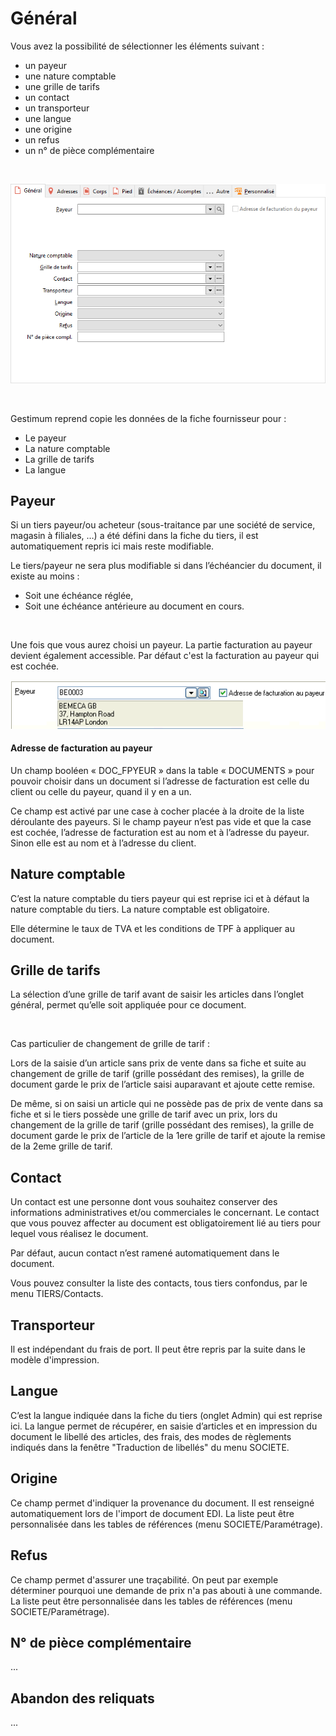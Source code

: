 # Général
Vous avez la possibilité de sélectionner les éléments suivant :


* un payeur
* une nature comptable
* une grille de tarifs
* un contact
* un transporteur
* une langue
* une origine
* un refus
* un n° de pièce complémentaire


 


![](OngletGeneral.png)


 


Gestimum reprend copie les données de la fiche fournisseur pour :


* Le payeur
* La nature comptable
* La grille de tarifs
* La langue


## Payeur


Si un tiers payeur/ou acheteur (sous-traitance par une société de service, 
 magasin à filiales, …) a été défini dans la fiche du tiers, il est automatiquement 
 repris ici mais reste modifiable.


Le tiers/payeur ne sera plus modifiable si dans l’échéancier du document, 
 il existe au moins :


* Soit une échéance réglée,
* Soit une échéance antérieure au document en cours.


 


Une fois que vous aurez choisi un payeur. La partie facturation au payeur 
 devient également accessible. Par défaut c'est la facturation au payeur 
 qui est cochée.


![](PayeurDocumentVente.gif)
#### Adresse de facturation au payeur


Un champ booléen « DOC\_FPYEUR » dans la table « DOCUMENTS » pour pouvoir 
 choisir dans un document si l’adresse de facturation est celle du client 
 ou celle du payeur, quand il y en a un.


Ce champ est activé par une case à cocher placée à la droite de la liste 
 déroulante des payeurs. Si le champ payeur n’est pas vide et que la case 
 est cochée, l’adresse de facturation est au nom et à l’adresse du payeur. 
 Sinon elle est au nom et à l’adresse du client.


## Nature comptable


C’est la nature comptable du tiers payeur qui est reprise ici et à défaut 
 la nature comptable du tiers. La nature comptable est obligatoire.


Elle détermine le taux de TVA et les conditions de TPF à appliquer au 
 document.


## Grille de tarifs


La sélection d’une grille de tarif avant de saisir les articles dans 
 l’onglet général, permet qu’elle soit appliquée pour ce document.


 


Cas particulier de changement de 
 grille de tarif :


Lors de la saisie d’un article sans prix de vente dans sa fiche et suite 
 au changement de grille de tarif (grille possédant des remises), la grille 
 de document garde le prix de l’article saisi auparavant et ajoute cette 
 remise.


De même, si on saisi un article qui ne possède pas de prix de vente 
 dans sa fiche et si le tiers possède une grille de tarif avec un prix, 
 lors du changement de la grille de tarif (grille possédant des remises), 
 la grille de document garde le prix de l’article de la 1ere grille de 
 tarif et ajoute la remise de la 2eme grille de tarif.


## Contact


Un contact est une personne dont vous souhaitez conserver des informations 
 administratives et/ou commerciales le concernant. Le contact que vous 
 pouvez affecter au document est obligatoirement lié au tiers pour lequel 
 vous réalisez le document.


Par défaut, aucun contact n’est ramené automatiquement dans le document.


Vous pouvez consulter la liste des contacts, tous tiers confondus, par 
 le menu TIERS/Contacts.


## Transporteur


Il est indépendant du frais de port. Il peut être repris par la suite 
 dans le modèle d'impression.


## Langue


C’est 
 la langue indiquée dans la fiche du tiers (onglet Admin) qui est reprise 
 ici. La langue permet de récupérer, en saisie d’articles 
 et en impression du document le libellé des articles, des frais, des modes 
 de règlements indiqués dans la fenêtre "Traduction de libellés" 
 du menu SOCIETE.


## Origine


Ce champ permet d'indiquer la provenance du document. Il est renseigné 
 automatiquement lors de l'import de document EDI. La liste peut être personnalisée 
 dans les tables de références (menu SOCIETE/Paramétrage).


## Refus


Ce champ permet d'assurer une traçabilité. On peut par exemple déterminer 
 pourquoi une demande de prix n'a pas abouti à une commande. La liste peut 
 être personnalisée dans les tables de références (menu SOCIETE/Paramétrage).


## N° de pièce complémentaire


...


## Abandon des reliquats


...


